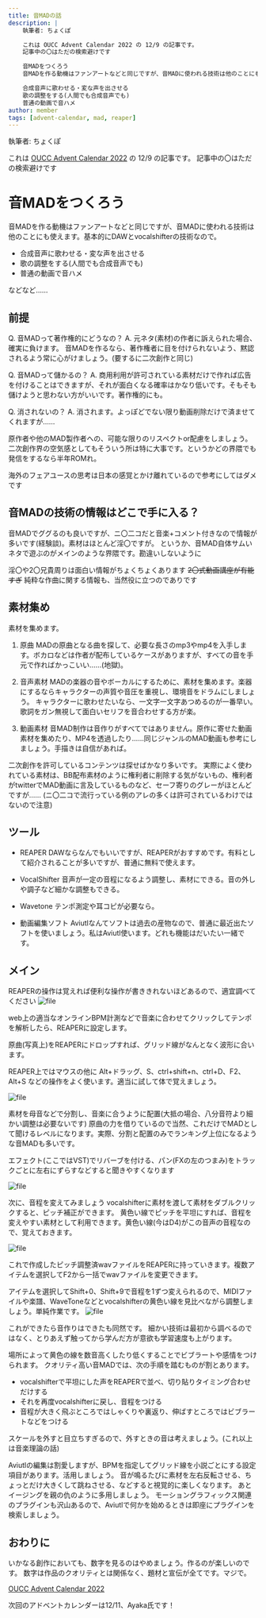 ```yaml
---
title: 音MADの話
description: |
    執筆者: ちょくぽ

    これは OUCC Advent Calendar 2022 の 12/9 の記事です。
    記事中の〇はただの検索避けです

    音MADをつくろう
    音MADを作る動機はファンアートなどと同じですが、音MADに使われる技術は他のことにも使えます。基本的にDAWとvocalshifterの技術なので。

    合成音声に歌わせる・変な声を出させる
    歌の調整をする(人間でも合成音声でも)
    普通の動画で音ハメ
author: member
tags: [advent-calendar, mad, reaper]
---
```


執筆者: ちょくぽ

これは [OUCC Advent Calendar 2022](http://https://adventar.org/calendars/7859 "OUCC Advent Calendar 2022") の 12/9 の記事です。
記事中の〇はただの検索避けです
# 音MADをつくろう
音MADを作る動機はファンアートなどと同じですが、音MADに使われる技術は他のことにも使えます。基本的にDAWとvocalshifterの技術なので。
- 合成音声に歌わせる・変な声を出させる
- 歌の調整をする(人間でも合成音声でも)
- 普通の動画で音ハメ

などなど……
## 前提
Q. 音MADって著作権的にどうなの？
A. 元ネタ(素材)の作者に訴えられた場合、確実に負けます。
音MADを作るなら、著作権者に目を付けられないよう、黙認されるよう常に心がけましょう。(要するに二次創作と同じ)

Q. 音MADって儲かるの？
A. 商用利用が許可されている素材だけで作れば広告を付けることはできますが、それが面白くなる確率はかなり低いです。そもそも儲けようと思わない方がいいです。著作権的にも。

Q. 消されないの？
A. 消されます。よっぽどでない限り動画削除だけで済ませてくれますが……

原作者や他のMAD製作者への、可能な限りのリスペクトor配慮をしましょう。
二次創作界の空気感としてもそういう所は特に大事です。というかどの界隈でも発信をするなら半年ROMれ。

海外のフェアユースの思考は日本の感覚とかけ離れているので参考にしてはダメです

## 音MADの技術の情報はどこで手に入る？
音MADでググるのも良いですが、ニ〇二コだと音楽+コメント付きなので情報が多いです(経験談)。素材はほとんど淫〇ですが。
というか、音MAD自体サムいネタで遊ぶのがメインのような界隈です。勘違いしないように

淫〇や2〇兄貴周りは面白い情報がちょくちょくあります
~~2〇式動画講座が有能すぎ~~
純粋な作曲に関する情報も、当然役に立つのでありです

## 素材集め

素材を集めます。
1. 原曲
MADの原曲となる曲を探して、必要な長さのmp3やmp4を入手します。ボカロなどは作者が配布しているケースがありますが、すべての音を手元で作ればかっこいい……(地獄)。

2. 音声素材
MADの楽器の音やボーカルにするために、素材を集めます。楽器にするならキャラクターの声質や音圧を重視し、環境音をドラムにしましょう。
キャラクターに歌わせたいなら、一文字一文字あつめるのが一番早い。歌詞をガン無視して面白いセリフを音合わせする方が楽。

3. 動画素材
音MAD制作は音作りがすべてではありません。原作に寄せた動画素材を集めたり、MP4を透過したり……同じジャンルのMAD動画も参考にしましょう。手描きは自信があれば。


二次創作を許可しているコンテンツは探せばかなり多いです。
実際によく使われている素材は、BB配布素材のように権利者に削除する気がないもの、権利者がtwitterでMAD動画に言及しているものなど、セーフ寄りのグレーがほとんどですが……
(ニ〇二コで流行っている例のアレの多くは許可されているわけではないので注意)

## ツール

- REAPER
DAWならなんでもいいですが、REAPERがおすすめです。有料として紹介されることが多いですが、普通に無料で使えます。

- VocalShifter
音声が一定の音程になるよう調整し、素材にできる。音の外しや調子など細かな調整もできる。

- Wavetone
テンポ測定や耳コピが必要なら。

- 動画編集ソフト
Aviutlなんてソフトは過去の産物なので、普通に最近出たソフトを使いましょう。私はAviutl使います。どれも機能はだいたい一緒です。

## メイン
REAPERの操作は覚えれば便利な操作が書ききれないほどあるので、適宜調べてください
![file](./879/image-1670156389510.png)

web上の適当なオンラインBPM計測などで音楽に合わせてクリックしてテンポを解析したら、REAPERに設定します。

原曲(写真上)をREAPERにドロップすれば、グリッド線がなんとなく波形に合います。

REAPER上ではマウスの他に Alt+ドラッグ、S、ctrl+shift+n、ctrl+D、F2、Alt+S などの操作をよく使います。適当に試して体で覚えましょう。

![file](./879/image-1670157034340.png)

素材を母音などで分割し、音楽に合うように配置(大抵の場合、八分音符より細かい調整は必要ないです)
原曲の力を借りているので当然、これだけでMADとして聞けるレベルになります。実際、分割と配置のみでランキング上位になるような音MADも多いです。

エフェクト(ここではVST)でリバーブを付ける、パン(FXの左のつまみ)をトラックごとに左右にずらすなどすると聞きやすくなります

![file](./879/image-1670158158026.png)

次に、音程を変えてみましょう
vocalshifterに素材を渡して素材をダブルクリックすると、ピッチ補正ができます。
黄色い線でピッチを平坦にすれば、音程を変えやすい素材として利用できます。黄色い線(今はD4)がこの音声の音程なので、覚えておきます。

![file](./879/image-1670159435358.png)

これで作成したピッチ調整済wavファイルをREAPERに持っていきます。複数アイテムを選択してF2から一括でwavファイルを変更できます。

アイテムを選択してShift+0、Shift+9で音程を1ずつ変えられるので、MIDIファイルや楽譜、WaveToneなどとvocalshifterの黄色い線を見比べながら調整しましょう。単純作業です。
![file](./879/image-1670160077059.png)

これができたら音作りはできたも同然です。
細かい技術は最初から調べるのではなく、とりあえず触ってから学んだ方が意欲も学習速度も上がります。


場所によって黄色の線を数音高くしたり低くすることでビブラートや感情をつけられます。
クオリティ高い音MADでは、次の手順を踏むものが割とあります。
- vocalshifterで平坦にした声をREAPERで並べ、切り貼りタイミング合わせだけする
- それを再度vocalshifterに戻し、音程をつける
- 音程が大きく飛ぶところではしゃくりや裏返り、伸ばすところではビブラートなどをつける

スケールを外すと目立ちすぎるので、外すときの音は考えましょう。(これ以上は音楽理論の話)


Aviutlの編集は割愛しますが、BPMを指定してグリッド線を小説ごとにする設定項目があります。活用しましょう。
音が鳴るたびに素材を左右反転させる、ちょっとだけ大きくして跳ねさせる、などすると視覚的に楽しくなります。
あとイージングを親の仇のように多用しましょう。
モーショングラフィックス関連のプラグインも沢山あるので、Aviutlで何かを始めるときは即座にプラグインを検索しましょう。

## おわりに
いかなる創作においても、数字を見るのはやめましょう。作るのが楽しいのです。
数字は作品のクオリティとは関係なく、題材と宣伝が全てです。マジで。

[OUCC Advent Calendar 2022](http://https://adventar.org/calendars/7859 "OUCC Advent Calendar 2022")

次回のアドベントカレンダーは12/11、Ayaka氏です！
